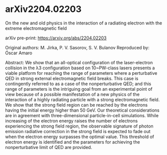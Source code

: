 # arXiv2204.02203
On the new and old physics in the interaction of a radiating electron with the extreme electromagnetic field

arXiv pre-print: https://arxiv.org/abs/2204.02203

Original authors: M. Jirka, P. V. Sasorov, S. V. Bulanov
Reproduced by: Óscar Amaro

Abstract:
We show that an all-optical configuration of the laser-electron collision in the λ3 configuration based on 10~PW-class lasers presents a viable platform for reaching the range of parameters where a perturbative QED in strong external electromagnetic field breaks. This case is contingently referred to as a case of the nonperturbative QED; and this range of parameters is the intriguing goal from an experimental point of view because of a possible manifestation of a new physics of the interaction of a highly radiating particle with a strong electromagnetic field. We show that the strong field region can be reached by the electrons having the initial energy higher than 50 GeV. Our theoretical considerations are in agreement with three-dimensional particle-in-cell simulations. While increasing of the electron energy raises the number of electrons experiencing the strong field region, the observable signature of photon emission radiative correction in the strong field is expected to fade out when the electron energy surpasses the optimal value. This threshold of electron energy is identified and the parameters for achieving the nonperturbative limit of QED are provided. 
